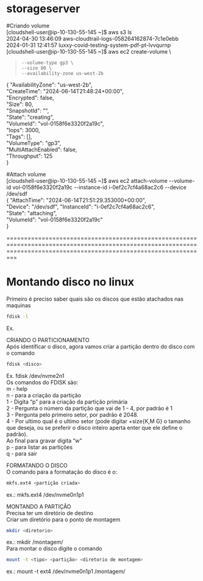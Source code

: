 # storageserver <br>
#Criando volume  <br>
[cloudshell-user@ip-10-130-55-145 ~]$ aws s3 ls <br>
2024-04-30 13:46:09 aws-cloudtrail-logs-058264162874-7c1e0ebb <br>
2024-01-31 12:41:57 luxxy-covid-testing-system-pdf-pt-lvvqurnp <br>
[cloudshell-user@ip-10-130-55-145 ~]$ aws ec2 create-volume \ <br>
>     --volume-type gp3 \
>     --size 80 \
>     --availability-zone us-west-2b
{
    "AvailabilityZone": "us-west-2b", <br>
    "CreateTime": "2024-06-14T21:48:24+00:00", <br>
    "Encrypted": false, <br>
    "Size": 80, <br>
    "SnapshotId": "", <br>
    "State": "creating", <br>
    "VolumeId": "vol-0158f6e3320f2a19c", <br>
    "Iops": 3000, <br>
    "Tags": [], <br>
    "VolumeType": "gp3", <br>
    "MultiAttachEnabled": false, <br>
    "Throughput": 125 <br>
}

#Attach volume <br>
[cloudshell-user@ip-10-130-55-145 ~]$ aws ec2 attach-volume --volume-id vol-0158f6e3320f2a19c --instance-id i-0ef2c7cf4a68ac2c6 --device /dev/sdf <br>
{
    "AttachTime": "2024-06-14T21:51:29.353000+00:00", <br>
    "Device": "/dev/sdf",
    "InstanceId": "i-0ef2c7cf4a68ac2c6", <br>
    "State": "attaching", <br>
    "VolumeId": "vol-0158f6e3320f2a19c" <br>
}

===================================================================================================================================================================== <br>
# Montando disco no linux <br>

Primeiro é preciso saber quais são os discos que estão atachados nas maquinas <br>
```bash
fdisk -l
```
Ex. <br>

CRIANDO O PARTICIONAMENTO <br>
Após identificar o disco, agora vamos criar a partição dentro do disco com o comando <br>

```bash
fdisk <disco>
```
Ex. fdisk /dev/nvme2n1 <br>
Os comandos do FDISK são: <br>
m - help <br>
n - para a criação da partição <br>
1 - Digita “p” para a criação da partição primária <br>
2 - Pergunta o número da partição que vai de 1 - 4, por padrão é 1 <br>
3 - Pergunta pelo primeiro setor, por padrão é 2048. <br>
4 - Por ultimo qual é o ultimo setor (pode digitar +size{K,M G} o tamanho que deseja, ou se preferir o disco inteiro aperta enter que ele define o padrão). <br>
Ao final para gravar digita “w” <br>
p - para listar as partições <br>
q - para sair

FORMATANDO O DISCO <br>
O comando para a formatação do disco é o: <br>

```bash
mkfs.ext4 <partição criada>
```
ex.: mkfs.ext4 /dev/nvme0n1p1 <br>

MONTANDO A PARTIÇÃO <br>
Precisa ter um diretório de destino <br>
Criar um diretório para o ponto de montagem <br>

```bash
mkdir <diretorio>
```
ex.: mkdir /montagem/ <br>
Para montar o disco digite o comando <br>

```bash
mount -t <tipo> <partição> <diretorio de montagem>
```
ex.: mount -t ext4 /dev/nvme0n1p1 /montagem/
